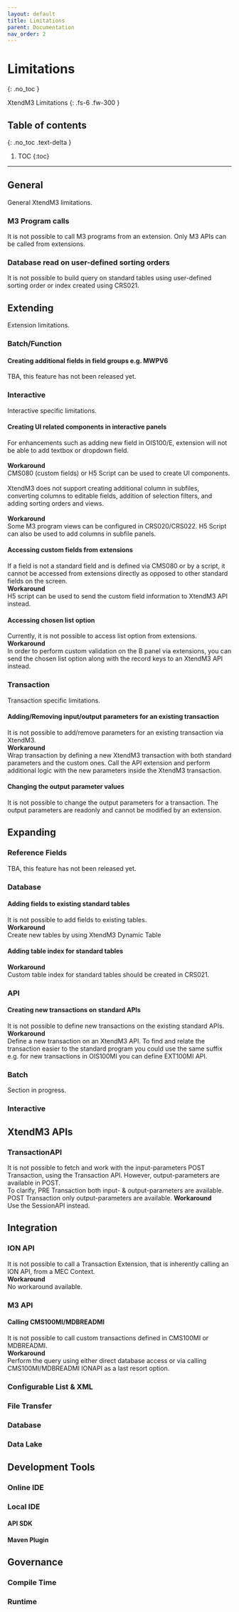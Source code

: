 ```yaml
---
layout: default
title: Limitations
parent: Documentation
nav_order: 2
---
```


# Limitations
{: .no_toc }

XtendM3 Limitations
{: .fs-6 .fw-300 }

## Table of contents
{: .no_toc .text-delta }

1. TOC
{:toc}

---

## General
General XtendM3 limitations.

### M3 Program calls
It is not possible to call M3 programs from an extension. Only M3 APIs can be called from extensions.
### Database read on user-defined sorting orders  
It is not possible to build query on standard tables using user-defined sorting order or index created using CRS021.

## Extending
Extension limitations.

### Batch/Function

#### Creating additional fields in field groups e.g. MWPV6
TBA, this feature has not been released yet.

### Interactive
Interactive specific limitations.
 
#### Creating UI related components in interactive panels
For enhancements such as adding new field in OIS100/E, extension will not be able to add textbox or dropdown field.  
<br>
**Workaround** <br>
CMS080 (custom fields) or H5 Script can be used to create UI components.  
<br>
XtendM3 does not support creating additional column in subfiles, converting columns to editable fields, addition of selection filters, and adding sorting orders and views.  
<br>
**Workaround** <br>
Some M3 program views can be configured in CRS020/CRS022.  H5 Script can also be used to add columns in subfile panels.  

#### Accessing custom fields from extensions
If a field is not a standard field and is defined via CMS080 or by a script, it cannot be accessed from extensions directly as opposed 
to other standard fields on the screen.
<br>
**Workaround** <br>
H5 script can be used to send the custom field information to XtendM3 API instead.

#### Accessing chosen list option
Currently, it is not possible to access list option from extensions.
<br>
**Workaround** <br>
In order to perform custom validation on the B panel via extensions, you can send the chosen list option along with the 
record keys to an XtendM3 API instead.

### Transaction
Transaction specific limitations.

#### Adding/Removing input/output parameters for an existing transaction
It is not possible to add/remove parameters for an existing transaction via XtendM3.
<br>
**Workaround** <br>
Wrap transaction by defining a new XtendM3 transaction with both standard parameters and the custom ones. Call the API 
extension and perform additional logic with the new parameters inside the XtendM3 transaction.

#### Changing the output parameter values
It is not possible to change the output parameters for a transaction. The output parameters are readonly and cannot be 
modified by an extension.

## Expanding
### Reference Fields
TBA, this feature has not been released yet.

### Database
#### Adding fields to existing standard tables
It is not possible to add fields to existing tables. 
<br>
**Workaround** <br> 
Create new tables by using XtendM3 Dynamic Table

#### Adding table index for standard tables 

**Workaround** <br> 
Custom table index for standard tables should be created in CRS021.

### API
#### Creating new transactions on standard APIs
It is not possible to define new transactions on the existing standard APIs.
<br>
**Workaround** <br>
Define a new transaction on an XtendM3 API. To find and relate the transaction easier to the standard program you could 
use the same suffix e.g. for new transactions in OIS100MI you can define EXT100MI API.

### Batch 
Section in progress.

### Interactive

## XtendM3 APIs
### TransactionAPI
It is not possible to fetch and work with the input-parameters POST Transaction, using the Transaction API. However, output-parameters are available in POST.
<br>
To clarify, PRE Transaction both input- & output-parameters are available. POST Transaction only output-parameters are available. 
**Workaround** <br>
Use the SessionAPI instead.

## Integration
### ION API
It is not possible to call a Transaction Extension, that is inherently calling an ION API, from a MEC Context.
<br>
**Workaround** <br>
No workaround available.

### M3 API
#### Calling CMS100MI/MDBREADMI
It is not possible to call custom transactions defined in CMS100MI or MDBREADMI.
<br>
**Workaround** <br>
Perform the query using either direct database access or via calling CMS100MI/MDBREADMI IONAPI as a last resort option.

### Configurable List & XML

### File Transfer

### Database

### Data Lake

## Development Tools
### Online IDE

### Local IDE
#### API SDK

#### Maven Plugin

## Governance
### Compile Time

### Runtime
